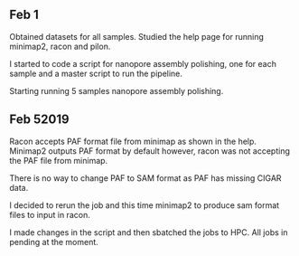 ## Feb 1

Obtained datasets for all samples. Studied the help page for running minimap2, racon and pilon.

I started to code a script for nanopore assembly polishing, one for each sample and a master script to run the pipeline.

Starting running 5 samples nanopore assembly polishing. 


## Feb 52019

Racon accepts PAF format file from minimap as shown in the help. Minimap2 outputs PAF format by default however, racon was not accepting the PAF file from minimap.

There is no way to change PAF to SAM format as PAF has missing CIGAR data.

I decided to rerun the job and this time minimap2 to produce sam format files to input in racon.

I made changes in the script and then sbatched the jobs to HPC. All jobs in pending at the moment. 
